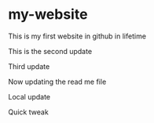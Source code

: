 # my-website

This is my first website in github in lifetime

This is the second update

Third update

Now updating the read me file

Local update

Quick tweak
